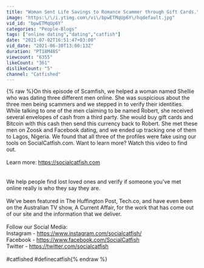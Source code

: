 ```yaml
---
title: "Woman Sent Life Savings to Romance Scammer through Gift Cards."
image: "https:\/\/i.ytimg.com\/vi\/bpwETMqUp6Y\/hqdefault.jpg"
vid_id: "bpwETMqUp6Y"
categories: "People-Blogs"
tags: ["online dating","dating","catfish"]
date: "2021-07-02T16:51:47+03:00"
vid_date: "2021-06-30T13:00:13Z"
duration: "PT18M48S"
viewcount: "6355"
likeCount: "361"
dislikeCount: "5"
channel: "Catfished"
---
```

{% raw %}On this episode of Scamfish, we helped a woman named Shellie who was dating three different men online. She was suspicious about the three men being scammers and we stepped in to verify their identities. While talking to one of the men claiming to be named Robert, she received several envelopes of cash from a third party. She would buy gift cards and Bitcoin with this cash then send this currency back to Robert. She met these men on Zoosk and Facebook dating, and we ended up tracking one of them to Lagos, Nigeria. We found that all three of the profiles were fake using our tools on SocialCatfish.com. Want to learn more? Watch this video to find out.<br /><br />Learn more: <a rel="nofollow" target="blank" href="https://socialcatfish.com">https://socialcatfish.com</a><br /><br /><br />We help people find lost loved ones and verify if someone you’ve met online really is who they say they are.<br /><br />We’ve been featured in The Huffington Post, Tech.co, and have even been on the Australian TV show, A Current Affair, for the work that has come out of our site and the information that we deliver.<br /><br />Follow our Social Media:<br />Instagram - <a rel="nofollow" target="blank" href="https://www.instagram.com/socialcatfish/">https://www.instagram.com/socialcatfish/</a><br />Facebook - <a rel="nofollow" target="blank" href="https://www.facebook.com/SocialCatfish">https://www.facebook.com/SocialCatfish</a><br />Twitter - <a rel="nofollow" target="blank" href="https://twitter.com/socialcatfish">https://twitter.com/socialcatfish</a><br /><br />#catfished #definecatfish{% endraw %}
